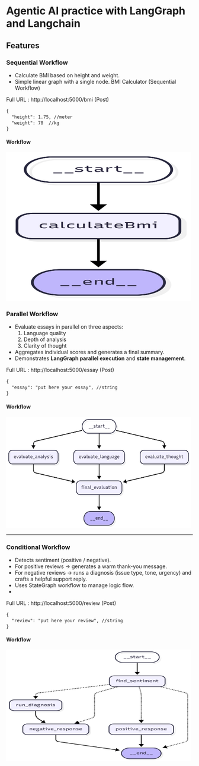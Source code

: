 # Agentic AI practice with LangGraph and Langchain


## Features

### Sequential Workflow
- Calculate BMI based on height and weight.  
- Simple linear graph with a single node. 
BMI Calculator (Sequential Workflow)

Full URL : http://localhost:5000/bmi (Post)
```
{
  "height": 1.75, //meter
  "weight": 70  //kg
}
```


#### Workflow
<img src="./src/assets/bmi.png" alt="BMI Graph" width="500" height="400"/>



### Parallel Workflow
- Evaluate essays in parallel on three aspects:
  1. Language quality  
  2. Depth of analysis  
  3. Clarity of thought  
- Aggregates individual scores and generates a final summary.  
- Demonstrates **LangGraph parallel execution** and **state management**.  

Full URL : http://localhost:5000/essay (Post)
```
{
  "essay": "put here your essay", //string
}
```

#### Workflow
<img src="./src/assets/essay.png" alt="BMI Graph" width="500" height="300"/>


---
### Conditional Workflow
- Detects sentiment (positive / negative).
- For positive reviews → generates a warm thank-you message.
- For negative reviews → runs a diagnosis (issue type, tone, urgency) and crafts a helpful support reply.
- Uses StateGraph workflow to manage logic flow.
- 
Full URL : http://localhost:5000/review (Post)
```
{
  "review": "put here your review", //string
}
```
#### Workflow
<img src="./src/assets/review.png" alt="BMI Graph" width="500" height="300"/>


